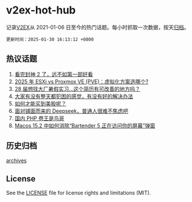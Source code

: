 # v2ex-hot-hub

 记录[V2EX](https://www.v2ex.com/)从 2021-01-06 日至今的热门话题。每小时抓取一次数据，按天[归档](archives)。

`更新时间：2025-01-30 16:13:12 +0800`

## 热议话题

1. [看完封神 2 了，远不如第一部好看](https://www.v2ex.com/t/1108274)
1. [2025 年 ESXi vs Proxmox VE (PVE)：虚拟化方案选哪个?](https://www.v2ex.com/t/1108307)
1. [28 届想找大厂暑假实习…这个简历有可改善的地方吗？](https://www.v2ex.com/t/1108288)
1. [大家有没有整天都犯困的感觉，有没有好的解决办法](https://www.v2ex.com/t/1108320)
1. [如何才能买到美股呢？](https://www.v2ex.com/t/1108278)
1. [面对铺面而来的 Deepseek，普通人很难不焦虑吧](https://www.v2ex.com/t/1108281)
1. [国内 PHP 卷王是鸟哥](https://www.v2ex.com/t/1108309)
1. [Macos 15.2 中如何消除“Bartender 5 正在访问你的屏幕”弹窗](https://www.v2ex.com/t/1108313)

## 历史归档

[archives](archives)

## License

See the [LICENSE](LICENSE) file for license rights and limitations (MIT).
